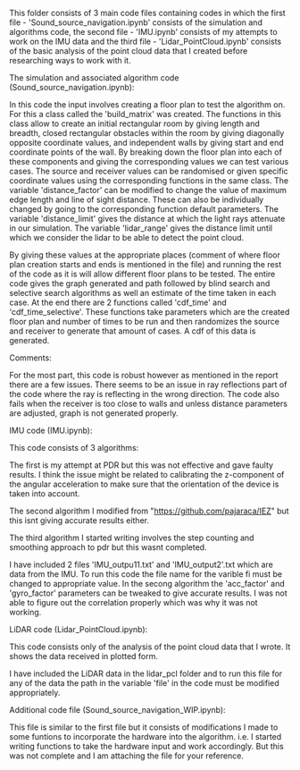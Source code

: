 

This folder consists of 3 main code files containing codes in which the first file - 'Sound_source_navigation.ipynb' consists of the simulation and algorithms code, the second file - 'IMU.ipynb' consists of my attempts to work on the IMU data and the third file - 'Lidar_PointCloud.ipynb' consists of the basic analysis of the point cloud data that I created before researching ways to work with it.

The simulation and associated algorithm code (Sound_source_navigation.ipynb):

In this code the input involves creating a floor plan to test the algorithm on. For this a class called the 'build_matrix' was created. The functions in this class allow to create an initial rectangular room by giving length and breadth, closed rectangular obstacles within the room by giving diagonally opposite coordinate values, and independent walls by giving start and end coordinate points of the wall. By breaking down the floor plan into each of these components and giving the corresponding values we can test various cases.
The source and receiver values can be randomised or given specific coordinate values using the corresponding functions in the same class.
The variable 'distance_factor' can be modified to change the value of maximum edge length and line of sight distance. These can also be individually changed by going to the corresponding function default parameters.
The variable 'distance_limit' gives the distance at which the light rays attenuate in our simulation.
The variable 'lidar_range' gives the distance limit until which we consider the lidar to be able to detect the point cloud.

By giving these values at the appropriate places (comment of where floor plan creation starts and ends is mentioned in the file) and running the rest of the code as it is will allow different floor plans to be tested. 
The entire code gives the graph generated and path followed by blind search and selective search algorithms as well an estimate of the time taken in each case.
At the end there are 2 functions called 'cdf_time' and 'cdf_time_selective'. These functions take parameters which are the created floor plan and number of times to be run and then randomizes the source and receiver to generate that amount of cases. A cdf of this data is generated.

Comments: 

For the most part, this code is robust however as mentioned in the report there are a few issues. There seems to be an issue in ray reflections part of the code where the ray is reflecting in the wrong direction.
The code also fails when the receiver is too close to walls and unless distance parameters are adjusted, graph is not generated properly.

IMU code (IMU.ipynb):

This code consists of 3 algorithms:

The first is my attempt at PDR but this was not effective and gave faulty results. I think the issue might be related to calibrating the z-component of the angular acceleration to make sure that the orientation of the device is taken into account. 

The second algorithm I modified from "https://github.com/pajaraca/IEZ" but this isnt giving accurate results either. 

The third algorithm I started writing involves the step counting and smoothing approach to pdr but this wasnt completed. 

I have included 2 files 'IMU_outpu11.txt' and 'IMU_output2'.txt which are data from the IMU. To run this code the file name for the varible fi must be changed to appropriate value.
In the secong algorithm the 'acc_factor' and 'gyro_factor' parameters can be tweaked to give accurate results. I was not able to figure out the correlation properly which was why it was not working.

LiDAR code (Lidar_PointCloud.ipynb):

This code consists only of the analysis of the point cloud data that I wrote. It shows the data received in plotted form.

I have included the LiDAR data in the lidar_pcl folder and to run this file for any of the data the path in the variable 'file' in the code must be modified appropriately.


Additional code file (Sound_source_navigation_WIP.ipynb):

This file is similar to the first file but it consists of modifications I made to some funtions to incorporate the hardware into the algorithm. i.e. I started writing functions to take the hardware input and work accordingly. But this was not complete and I am attaching the file for your reference.




